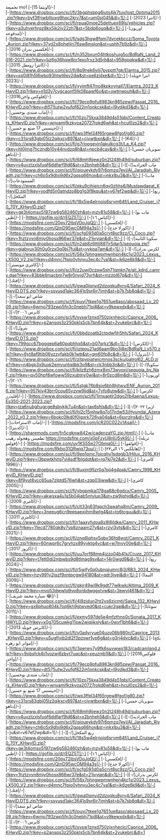 تجميعة mo1 
[-]اوبتما 15[/-]
[-]https://www.dropbox.com/scl/fi/3bgphsbpg6iuts4jk7tuv/lost_Optima2015.zip?rlkey=byf3lfrjwbljtuxg9hqc2krv7&st=um0sj045&dl=1[/-]
[-]انترا 2023[/-]
[-]https://www.dropbox.com/scl/fi/rpua0moe25dettuex69ls/vehicles.zip?rlkey=a3uhverhrqz8kx5jk2iy22zh7&st=5bdp6ouq&dl=1[/-]
[-]اوريون مدفوعه[/-]
[-]https://www.dropbox.com/scl/fi/sdq3hgw8fqm7dvcekbccz/Soma_Toyota_Aurion.zip?rlkey=37vd2x8ohelijri76sw8mslon&st=ushh7b9z&dl=1[/-]
[-]فكسس بدران 2016[/-]
[-]https://www.dropbox.com/scl/fi/n352bxun04htkoshujg5o/BdRaN_Land_2016-2021.zip?rlkey=bz6g36hqw8or1exo1rxz3d5rb&st=958gpqkw&dl=1[/-]
[-]انترا زومفل 2015[/-]
[-]https://www.dropbox.com/scl/fi/8p9nek6vlii7pvpptt7gk/Elantra_2015.zip?rlkey=xp0i81h5l6wbo93htwt6ev2dw&st=pe6zidxe&dl=1[/-]
[-]انترا خويلد 2023[/-]
[-]https://www.dropbox.com/scl/fi/yyimft47mo8kpkvynall7/Elantra_2023_KHwylD.zip?rlkey=n1d3y7cvgcaonf5fk08pawf6o&st=owtmepuh&dl=1[/-]
[-]2016فلوكس واجن[/-]
[-]https://www.dropbox.com/scl/fi/79ecp9pfu8983kn985zew/Passat_2016_KHwylD.zip?rlkey=dt575utw2vufqf822m1onkcsk&st=l9ydikd3&dl=1[/-]
[-]ماب منتدى بوحسين[/-]
[-]https://www.dropbox.com/scl/fi/10zo75kxa3849d4s51qbj/Content_Creators_KHwylD.zip?rlkey=wnyamifkzkyoa20727rokd6wh&st=hcul0zs2&dl=1[/-]
[-]جينسس 17 صنع بو حسين[/-]
[-]https://www.dropbox.com/scl/fi/wp3ffel34f65rgew8fgof/g80.zip?rlkey=c31srs83gbj05lz2qikxcy897&st=cjvwtbxn&dl=1[/-]
[-]K4[/-]
[-]https://www.dropbox.com/scl/fi/g7rlopgevjn1akulkcg3t/La_K4.zip?rlkey=ht0jmg7hczndb10y44nvdzq8h&st=npcb4cav&dl=1[/-]
[-]سوبربان جمس ٫تاهو[/-]
[-]https://www.dropbox.com/scl/fi/68mh9jjewz0n2t248h49d/suburban.zip?rlkey=v4uvztzxlsfuqf6ddfarf9ld6&st=x2bnheh5&dl=1[/-]
[-]ماب الجراديه[/-]
[-]‏https://www.dropbox.com/scl/fi/gioueykdy97r6pmzq7evi/Al_Jaradiah_Riyadh.zip?rlkey=ch6o5x9dlxi9d6x2gqsq66hox&st=inkxlbu3&dl=1[/-]
[-]ماب المستودعات[/-]
[-]‏https://www.dropbox.com/scl/fi/eku9cihiejcn6qy0zhhs6/Mustawdaeat_KHwylD.zip?rlkey=yodfd5n0atndzo8bg1g3f8kqu&st=v67ef2wp&dl=1[/-]
[-]ربع المكحل[/-]
[-]‏https://www.dropbox.com/scl/fi/18s5w4elrnois6srym64f/Land_Cruiser_j70_70Y_KHwylD.zip?rlkey=ge3t4omsx5197zw6g582460zh&st=mzv81u58&dl=1[/-]
[-]ماب بو ظبي[/-]
[-]https://gofile.io/d/rEQZ5T[/-]
[-]كباس ١٦[/-]
[-]https://modsfire.com/20py72ibsVDoJqQ[/-]
[-]فكسس[/-]
[-]https://modsfire.com/QtnD95wcOM94a3s[/-]
[-]كورلا جدخ[/-]
[-]https://www.dropbox.com/scl/fi/scfg093d0a5crvt8sc9zz/Cj_Coco.zip?rlkey=1hztzyvn8mjy0hosx866wr37e&st=21ivyjan&dl=1[/-]
[-]سكويا الثانيه[/-]
[-]‏https://www.dropbox.com/scl/fi/n2ab8z6tttl887ir5dar5/sequoia.zip?rlkey=giabyux30h0u0rzx0q0bj7ful&st=vvkpa7am&dl=1[/-]
[-]لكزس بدران[/-]
[-]‏https://www.dropbox.com/scl/fi/56x7phngwpmwnhpn4kc1y/2023_Lexus_LX500_V2.zip?rlkey=d4mnc7fpio0yhnyu3ec4c7va1&st=ik6ze6k9&dl=1[/-]
[-]كامري مونستر[/-]
[-]https://www.dropbox.com/scl/fi/z2uwj0czpw5sh71qmkn7e/ali_kdrd_camry.dae?rlkey=83bbk6macbm7w8r0nyjd73yrh&st=mzzpl67p&dl=1[/-]
[-]فتك[/-]
[-]https://www.dropbox.com/scl/fi/gwa0jpnvd2dzoqku8yrv4/Safari_2024_KHwylD.DTS.zip?rlkey=ssyusd1akc3641s9sr6ir7imh&st=b7k7sb8q&dl=1[/-]
[-]شاص ابو سعد[/-]
[-]‏https://www.dropbox.com/scl/fi/puvi7tkee1g7651ue8aso/abosaad_Lx_2009.zip?rlkey=6wmo793zwp5fn3c0nebh71pi8&st=v9kewxdx&dl=1[/-]
[-]كابرس ٢٠٠٦[/-]
[-]‏https://www.dropbox.com/scl/fi/sysw1znxd750zjxnheclc/Caprice_2006_KHwylD.zip?rlkey=p2ansqs3z250pkls5cb7bn64k&st=2vukebrc&dl=1[/-]
[-]بترول[/-]
[-]‏https://www.dropbox.com/scl/fi/0bbdzoatb2ctpdwfih5hh/Safari_2024_KHwylD.DTS.zip?rlkey=799gcc67bgggep6a60pqbhhq5&st=b07qrkz1&dl=1[/-]
[-]لكزس[/-]
[-]https://www.dropbox.com/scl/fi/izteou21ad6aam9bo3j8e/BdRaN_Lx570.zip?rlkey=6yt8af9tjb06yzzyfakb0k1wb&st=gm60fp8c&dl=1[/-]
[-]بترول[/-]
[-]https://www.dropbox.com/scl/fi/zitpypiatwicmnos3scku/patrol62_ALD.zip?rlkey=n4bgp3x9uok2emvuntqdbk3o9&st=ck3nbb3n&dl=1[/-]
[-]سكويا[/-]
[-]‏https://www.dropbox.com/scl/fi/kilz8zh6zmx8im73wyoxj/sequoia_by_NaF.zip?rlkey=qv50hpf8wfoww59zxubtny0wl&st=8r0zcd8m&dl=1[/-]
[-]اوريون ٢٠١٦[/-]
[-]‏https://www.dropbox.com/scl/fi/5stgk76b8six6bh8hjtwv/ENF_Aurion_2016.zip?rlkey=957kjv43brr0cpu65yzvw9ijd&st=7vfo8utw&dl=1[/-]
[-]لكزس قليدرز[/-]
[-]https://www.dropbox.com/scl/fi/1jmsaptlr2dgo2fb4aena/Lexus-Es350-2021-2023.zip?rlkey=jza6nubghugcge8sbykjk7u4n&st=tax6shls&dl=1[/-]
[-]ازيرا ٢٠٢٢[/-]
[-]‏https://www.dropbox.com/scl/fi/hl2c15mhw8q7o17jrdw53/Hyundai_Azera_2022_v0.2.zip?rlkey=6bokc0lkd0f0igxrk726ya04a&st=6sxrzlrs&dl=1[/-]
[-]ماب الاستراحات[/-]
[-]https://modsfire.com/jcR20C022v1Asal[/-]
[-]كدينزا[/-]
[-]https://sharemods.com/fn5cgknw842w/cadenzaYG.zip.html[/-]
[-]ماب تطعيس وهجوله رهيب https://modsfire.com/x0pFzyU8nlU5vk9[/-]
[-]تريله فولفو[/-]
[-]https://modsfire.com/uv1KS5Se27Obma0[/-]
[-]فولفو[/-]
[-]https://modsfire.com/Rkbo31QRwiq73uu[/-]
[-]هايلكس ١٦ الى٢٣[/-]
[-]https://www.dropbox.com/scl/fi/9ep1pmc7oicqhy1sdqgb3/Hilux_2016_KHwylD.zip?rlkey=l3bpwtkhjtg7vl4sdf1blgdqt&st=rq7kj7e2&dl=1[/-]
[-]كامري 1996[/-]
[-]https://www.dropbox.com/scl/fi/8uxim95zr0q7pji4g4psk/Camry_1996_KHwylD_KHwylD.zip?rlkey=8f9yut8vcc65ua7zlptd576wh&st=zqp03iww&dl=1[/-]
[-]كامري 2005[/-]
[-]https://www.dropbox.com/scl/fi/ybgpmkai178ga88c6gdcx/Camry_2005_KHwylD.zip?rlkey=akwsxa4u1s5b04jab5ntylup3&st=zw9jqhjd&dl=1[/-]
[-]كامري 2009[/-]
[-]https://www.dropbox.com/scl/fi/clt33n63fgpch3awahq8m/Camry_2009_KHwylD.zip?rlkey=3neeug6cn9eepaexjihm8wtg4&st=to6tcguu&dl=1[/-]
[-]كامري 2011[/-]
[-]https://www.dropbox.com/scl/fi/r1aaxyfutoa9z8l8ildke/Camry_2011_KHwylD.zip?rlkey=11ecd7780qk8y7vp8znaam27y&st=rzyi3yts&dl=1[/-]
[-]كامري 2021[/-]
[-]https://www.dropbox.com/scl/fi/znq6lqhsv5qbv36fq8wst/Camry_2021_KHwylD.zip?rlkey=60nwpr6c7grvhzx89yyktg4vc&st=w7myv00e&dl=1[/-]
[-]كروز 2017[/-]
[-]https://www.dropbox.com/scl/fi/uu7orf88mp4jzzo04b41x/Cruze_2017_KHwylD.zip?rlkey=t7ett0dj2mbwbs9d8tlmag9sv&st=14r0wgd9&dl=1[/-]
[-]ربع 2024[/-]
[-]https://www.dropbox.com/scl/fi/r5wify0p0ubnqjumrc8i3/RB3_2024_KHwylD.zip?rlkey=hzy991y2iqzf9xntpcgw94180&st=qdr3jvej&dl=1[/-]
[-]التيما 2009[/-]
[-]https://www.dropbox.com/scl/fi/gkjr49wi9k9gdt77wlkwk/Altima_2009_KHwylD.zip?rlkey=mvq53dwwtq9vp8xnbdwggxtvw&st=3ewyl461&dl=1[/-]
[-]سياره محمد شريف 😂[/-]
[-]‎‏https://www.dropbox.com/scl/fi/4j9zidun2ht2ys6zjcmti/Saipa_132_KHwylD.zip?rlkey=gx8phuo804k7oq6kh9gtwyed0&st=cukr2gai&dl=1[/-]
[-]سوناتا 2011[/-]
[-]https://www.dropbox.com/scl/fi/exmy597de5e4mfzthno0r/Sonata_2017_KHWYLD.zip?rlkey=x0g705cuwkg11sw2wiqjikxly&st=0wvf1bh6&dl=1[/-]
[-]كابرس خويلد 2013[/-]
[-]https://www.dropbox.com/scl/fi/v0adyryue04uzo06b980n/Caprice_2013_KHwylD.zip?rlkey=u5ugflyib2dl2f3pzswr1vp6g&st=g3rj4dvc&dl=1[/-]
[-]بكج مواتر ابو زهره[/-]
[-]https://www.dropbox.com/scl/fi/3perwy7y9fk6suvwwo183/cadcamland.zip?rlkey=9obsfck4ii1vozwj6zbvt7uqc&st=xeuzmb1l&dl=1[/-]
[-]2016فلوكس واجن[/-]
[-]https://www.dropbox.com/scl/fi/79ecp9pfu8983kn985zew/Passat_2016_KHwylD.zip?rlkey=dt575utw2vufqf822m1onkcsk&st=l9ydikd3&dl=1[/-]
[-]ماب منتدى بوحسين[/-]
[-]https://www.dropbox.com/scl/fi/10zo75kxa3849d4s51qbj/Content_Creators_KHwylD.zip?rlkey=wnyamifkzkyoa20727rokd6wh&st=hcul0zs2&dl=1[/-]
[-]جينسس 17 صنع بو حسين[/-]
[-]https://www.dropbox.com/scl/fi/wp3ffel34f65rgew8fgof/g80.zip?rlkey=c31srs83gbj05lz2qikxcy897&st=cjvwtbxn&dl=1[/-]
[-]سوبربان جمس ٫تاهو[/-]
[-]https://www.dropbox.com/scl/fi/68mh9jjewz0n2t248h49d/suburban.zip?rlkey=v4uvztzxlsfuqf6ddfarf9ld6&st=x2bnheh5&dl=1[/-]
[-]ماب الجراديه[/-]
[-]‏https://www.dropbox.com/scl/fi/gioueykdy97r6pmzq7evi/Al_Jaradiah_Riyadh.zip?rlkey=ch6o5x9dlxi9d6x2gqsq66hox&st=inkxlbu3&dl=1[/-]
[-]u&st=v67ef2wp&dl=1[/-]
[-]ربع المكحل[/-]
[-]‏https://www.dropbox.com/scl/fi/18s5w4elrnois6srym64f/Land_Cruiser_j70_70Y_KHwylD.zip?rlkey=ge3t4omsx5197zw6g582460zh&st=mzv81u58&dl=1[/-]
[-]ماب بو ظبي[/-]
[-]https://gofile.io/d/rEQZ5T[/-]
[-]كباس ١٦[/-]
[-]https://modsfire.com/20py72ibsVDoJqQ[/-]
[-]فكسس[/-]
[-]https://modsfire.com/QtnD95wcOM94a3s[/-]
[-]كورلا جدخ[/-]
[-]https://www.dropbox.com/scl/fi/scfg093d0a5crvt8sc9zz/Cj_Coco.zip?rlkey=1hztzyvn8mjy0hosx866wr37e&st=21ivyjan&dl=1[/-]
[-]لكزس بدران[/-]
[-]‏https://www.dropbox.com/scl/fi/56x7phngwpmwnhpn4kc1y/2023_Lexus_LX500_V2.zip?rlkey=d4mnc7fpio0yhnyu3ec4c7va1&st=ik6ze6k9&dl=1[/-]
[-]فتك[/-]
[-]https://www.dropbox.com/scl/fi/gwa0jpnvd2dzoqku8yrv4/Safari_2024_KHwylD.DTS.zip?rlkey=ssyusd1akc3641s9sr6ir7imh&st=b7k7sb8q&dl=1[/-]
[-]شاص ابو سعد[/-]
[-]‏https://www.dropbox.com/scl/fi/puvi7tkee1g7651ue8aso/abosaad_Lx_2009.zip?rlkey=6wmo793zwp5fn3c0nebh71pi8&st=v9kewxdx&dl=1[/-]
[-]كابرس ٢٠٠٦[/-]
[-]‏https://www.dropbox.com/scl/fi/sysw1znxd750zjxnheclc/Caprice_2006_KHwylD.zip?rlkey=p2ansqs3z250pkls5cb7bn64k&st=2vukebrc&dl=1
